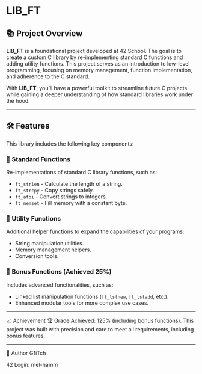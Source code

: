 # LIB_FT

## 📚 Project Overview

**LIB_FT** is a foundational project developed at 42 School. The goal is to create a custom C library by re-implementing standard C functions and adding utility functions.
This project serves as an introduction to low-level programming, focusing on memory management, function implementation, and adherence to the C standard.

With **LIB_FT**, you’ll have a powerful toolkit to streamline future C projects while gaining a deeper understanding of how standard libraries work under the hood.

---

## 🛠️ Features

This library includes the following key components:

### 🔹 Standard Functions
Re-implementations of standard C library functions, such as:
- `ft_strlen` - Calculate the length of a string.
- `ft_strcpy` - Copy strings safely.
- `ft_atoi` - Convert strings to integers.
- `ft_memset` - Fill memory with a constant byte.

### 🔹 Utility Functions
Additional helper functions to expand the capabilities of your programs:
- String manipulation utilities.
- Memory management helpers.
- Conversion tools.

### 🔹 Bonus Functions (Achieved 25%)
Includes advanced functionalities, such as:
- Linked list manipulation functions (`ft_lstnew`, `ft_lstadd`, etc.).
- Enhanced modular tools for more complex use cases.

----
📈 Achievement
🏆 Grade Achieved: 125% (including bonus functions).
This project was built with precision and care to meet all requirements, including bonus features.

----

👤 Author
G1iTch

42 Login: mel-hamm
